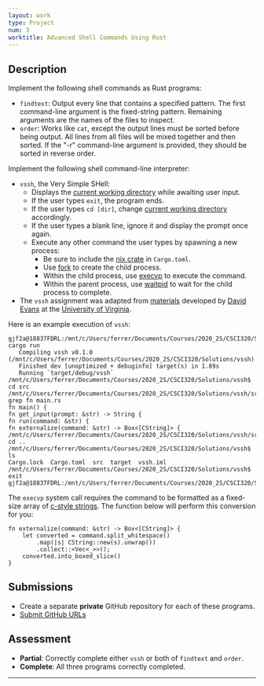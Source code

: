 ```yaml
---
layout: work
type: Project
num: 3
worktitle: Advanced Shell Commands Using Rust
---
```


## Description

Implement the following shell commands as Rust programs:
* `findtext`: Output every line that contains a specified pattern. The first command-line argument is the fixed-string pattern. Remaining arguments are the names of the files to inspect.
* `order`: Works like `cat`, except the output lines must be sorted before being output. All lines from all files will be mixed together and then sorted. If the "-r" command-line argument is provided, they should be sorted in reverse order.

Implement the following shell command-line interpreter:
* `vssh`, the Very Simple SHell: 
  * Displays the [current working directory](https://doc.rust-lang.org/std/env/fn.current_dir.html) while awaiting user input.
  * If the user types `exit`, the program ends.
  * If the user types `cd [dir]`, change [current working directory](https://doc.rust-lang.org/std/env/fn.set_current_dir.html) accordingly.
  * If the user types a blank line, ignore it and display the prompt once again.
  * Execute any other command the user types by spawning a new process:
    * Be sure to include the [nix crate](https://crates.io/crates/nix) in `Cargo.toml`. 
	* Use [fork](https://docs.rs/nix/0.19.1/nix/unistd/fn.fork.html) to create the child process.
	* Within the child process, use [execvp](https://docs.rs/nix/0.19.1/nix/unistd/fn.execvp.html) to execute the command.
	* Within the parent process, use [waitpid](https://docs.rs/nix/0.19.1/nix/sys/wait/fn.waitpid.html) to wait for the child process to complete.
* The `vssh` assignment was adapted from [materials](http://rust-class.org/pages/ps2.html) developed by [David Evans](http://www.cs.virginia.edu/~evans/) at the [University of Virginia](https://engineering.virginia.edu/departments/computer-science).	

Here is an example execution of `vssh`:

```
gjf2a@18837FDRL:/mnt/c/Users/ferrer/Documents/Courses/2020_2S/CSCI320/Solutions/vssh$ cargo run
   Compiling vssh v0.1.0 (/mnt/c/Users/ferrer/Documents/Courses/2020_2S/CSCI320/Solutions/vssh)   
   Finished dev [unoptimized + debuginfo] target(s) in 1.89s                                    
   Running `target/debug/vssh`                                                               
/mnt/c/Users/ferrer/Documents/Courses/2020_2S/CSCI320/Solutions/vssh$ cd src                   
/mnt/c/Users/ferrer/Documents/Courses/2020_2S/CSCI320/Solutions/vssh/src$ grep fn main.rs     
fn main() {                                                                             
fn get_input(prompt: &str) -> String {                                                     
fn run(command: &str) {                                                            
fn externalize(command: &str) -> Box<[CString]> {                 
/mnt/c/Users/ferrer/Documents/Courses/2020_2S/CSCI320/Solutions/vssh/src$ cd ..
/mnt/c/Users/ferrer/Documents/Courses/2020_2S/CSCI320/Solutions/vssh$ ls        
Cargo.lock  Cargo.toml  src  target  vssh.iml                           
/mnt/c/Users/ferrer/Documents/Courses/2020_2S/CSCI320/Solutions/vssh$ exit 
gjf2a@18837FDRL:/mnt/c/Users/ferrer/Documents/Courses/2020_2S/CSCI320/Solutions/vssh$   
```

The `execvp` system call requires the command to be formatted as a fixed-size array of 
[c-style strings](https://doc.rust-lang.org/std/ffi/struct.CString.html). The function
below will perform this conversion for you:

```
fn externalize(command: &str) -> Box<[CString]> {
    let converted = command.split_whitespace()
        .map(|s| CString::new(s).unwrap())
        .collect::<Vec<_>>();
    converted.into_boxed_slice()
}
```

## Submissions
* Create a separate **private** GitHub repository for each of these programs.
* [Submit GitHub URLs](https://docs.google.com/forms/d/e/1FAIpQLSee88rfIgOzg1MsoFPNPBncW76kfVXSu8eYElAgpI9WgLsiLg/viewform?usp=sf_link)

## Assessment
* **Partial**: Correctly complete either `vssh` or both of `findtext` and `order`.
* **Complete**: All three programs correctly completed.

------------------------------------------------------------------------
